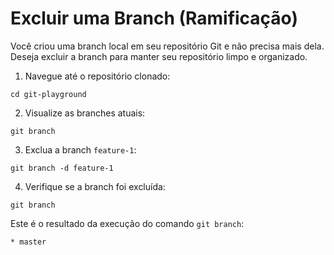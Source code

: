 # Excluir uma Branch (Ramificação)

Você criou uma branch local em seu repositório Git e não precisa mais dela. Deseja excluir a branch para manter seu repositório limpo e organizado.

1. Navegue até o repositório clonado:

```shell
cd git-playground
```

2. Visualize as branches atuais:

```shell
git branch
```

3. Exclua a branch `feature-1`:

```shell
git branch -d feature-1
```

4. Verifique se a branch foi excluída:

```shell
git branch
```

Este é o resultado da execução do comando `git branch`:

```
* master
```
